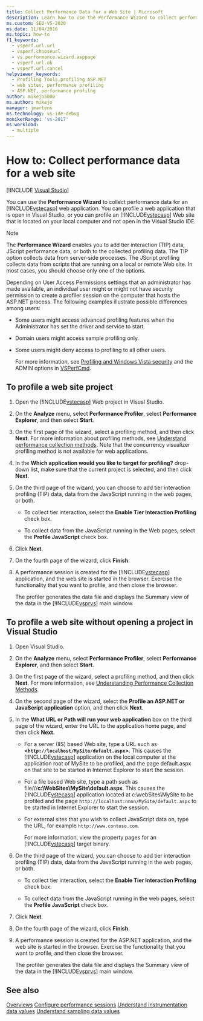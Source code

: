 ```yaml
---
title: Collect Performance Data for a Web Site | Microsoft
description: Learn how to use the Performance Wizard to collect performance data for an ASP.NET web app. The app runs on your local computer, and can be open in Visual Studio.
ms.custom: SEO-VS-2020
ms.date: 11/04/2016
ms.topic: how-to
f1_keywords: 
  - vsperf.url.url
  - vsperf.chooseurl
  - vs.performance.wizard.asppage
  - vsperf.url.ok
  - vsperf.url.cancel
helpviewer_keywords: 
  - Profiling Tools,profiling ASP.NET
  - web sites, performance profiling
  - ASP.NET, performance profilng
author: mikejo5000
ms.author: mikejo
manager: jmartens
ms.technology: vs-ide-debug
monikerRange: 'vs-2017'
ms.workload: 
  - multiple
---
```

# How to: Collect performance data for a web site

 [!INCLUDE [Visual Studio](~/includes/applies-to-version/vs-windows-only.md)]

You can use the **Performance Wizard** to collect performance data for an [!INCLUDE[vstecasp](../code-quality/includes/vstecasp_md.md)] web application. You can profile a web application that is open in Visual Studio, or you can profile an [!INCLUDE[vstecasp](../code-quality/includes/vstecasp_md.md)] Web site that is located on your local computer and not open in the Visual Studio IDE.

> [!NOTE]
> The **Performance Wizard** enables you to add tier interaction (TIP) data, JScript performance data, or both to the collected profiling data. The TIP option collects data from server-side processes. The JScript profiling collects data from scripts that are running on a local or  remote Web site. In most cases, you should choose only one of the options.

 Depending on User Access Permissions settings that an administrator has made available, an individual user might or might not have security permission to create a profiler session on the computer that hosts the ASP.NET process. The following examples illustrate possible differences among users:

- Some users might access advanced profiling features when the Administrator has set the driver and service to start.

- Domain users might access sample profiling only.

- Some users might deny access to profiling to all other users.

  For more information, see [Profiling and Windows Vista security](../profiling/profiling-and-windows-vista-security.md) and the ADMIN options in [VSPerfCmd](../profiling/vsperfcmd.md).

## To profile a web site project

1. Open the [!INCLUDE[vstecasp](../code-quality/includes/vstecasp_md.md)] Web project in Visual Studio.

2. On the **Analyze** menu, select **Performance Profiler**, select **Performance Explorer**, and then select **Start**.

3. On the first page of the wizard, select a profiling method, and then click **Next**. For more information about profiling methods, see [Understand performance collection methods](../profiling/understanding-performance-collection-methods.md). Note that the concurrency visualizer profiling method is not available for web applications.

4. In the **Which application would you like to target for profiling?** drop-down list, make sure that the current project is selected, and then click **Next**.

5. On the third page of the wizard, you can choose to add tier interaction profiling (TIP) data, data from the JavaScript running in the web pages, or both.

    - To collect tier interaction, select the **Enable Tier Interaction Profiling** check box.

    - To collect data from the JavaScript running in the Web pages, select the **Profile JavaScript** check box.

6. Click **Next**.

7. On the fourth page of the wizard, click **Finish**.

8. A performance session is created for the [!INCLUDE[vstecasp](../code-quality/includes/vstecasp_md.md)] application, and the web site is started in the browser. Exercise the functionality that you want to profile, and then close the browser.

     The profiler generates the data file and displays the Summary view of the data in the [!INCLUDE[vsprvs](../code-quality/includes/vsprvs_md.md)] main window.

## To profile a web site without opening a project in Visual Studio

1. Open Visual Studio.

2. On the **Analyze** menu, select **Performance Profiler**, select **Performance Explorer**, and then select **Start**.

3. On the first page of the wizard, select a profiling method, and then click **Next**. For more information, see [Understanding Performance Collection Methods](../profiling/understanding-performance-collection-methods.md).

4. On the second page of the wizard, select the **Profile an ASP.NET or JavaScript application** option, and then click **Next**.

5. In the **What URL or Path will run your web application** box on the third page of the wizard, enter the URL to the application home page, and then click **Next**.

   - For a server (IIS) based Web site, type a URL such as **<`http://localhost/MySite/default.aspx`>**. This causes the [!INCLUDE[vstecasp](../code-quality/includes/vstecasp_md.md)] application on the local computer at the application root of MySite to be profiled, and the page default.aspx on that site to be started in Internet Explorer to start the session.

   - For a file based Web site, type a path such as file///**c:\WebSites\MySite\default.aspx**. This causes the [!INCLUDE[vstecasp](../code-quality/includes/vstecasp_md.md)] application located at c:\webSites\MySite to be profiled and the page `http://localhost:nnnn/MySite/default.aspx` to be started in Internet Explorer to start the session.

   - For external sites that you wish to collect JavaScript data on, type the URL, for example `http://www.contoso.com`.

     For more information, view the property pages for an [!INCLUDE[vstecasp](../code-quality/includes/vstecasp_md.md)] target binary.

6. On the third page of the wizard, you can choose to add tier interaction profiling (TIP) data, data from the JavaScript running in the web pages, or both.

    - To collect tier interaction, select the **Enable Tier Interaction Profiling** check box.

    - To collect data from the JavaScript running in the web pages, select the **Profile JavaScript** check box.

7. Click **Next**.

8. On the fourth page of the wizard, click **Finish**.

9. A performance session is created for the ASP.NET application, and the web site is started in the browser. Exercise the functionality that you want to profile, and then close the browser.

     The profiler generates the data file and displays the Summary view of the data in the [!INCLUDE[vsprvs](../code-quality/includes/vsprvs_md.md)] main window.

## See also

[Overviews](../profiling/overviews-performance-tools.md)
[Configure performance sessions](../profiling/configuring-performance-sessions.md)
[Understand instrumentation data values](../profiling/understanding-instrumentation-data-values.md)
[Understand sampling data values](../profiling/understanding-sampling-data-values.md)
